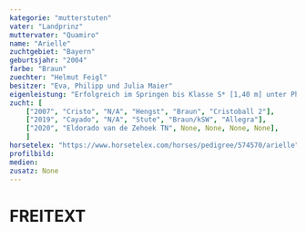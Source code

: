 ```yaml
---
kategorie: "mutterstuten"
vater: "Landprinz"
muttervater: "Quamiro"
name: "Arielle"
zuchtgebiet: "Bayern"
geburtsjahr: "2004"
farbe: "Braun"
zuechter: "Helmut Feigl"
besitzer: "Eva, Philipp und Julia Maier"
eigenleistung: "Erfolgreich im Springen bis Klasse S* [1,40 m] unter Philipp Maier. Lebensgewinnsumme: 3.703 €."
zucht: [
	["2007", "Cristo", "N/A", "Hengst", "Braun", "Cristoball 2"],
	["2019", "Cayado", "N/A", "Stute", "Braun/kSW", "Allegra"],
	["2020", "Eldorado van de Zehoek TN", None, None, None, None],
	]
horsetelex: "https://www.horsetelex.com/horses/pedigree/574570/arielle"
profilbild:
medien:
zusatz: None
---
```

# FREITEXT
